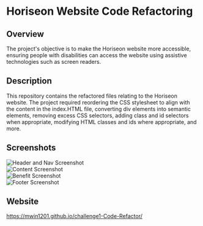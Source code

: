 # Horiseon Website Code Refactoring

## Overview
The project's objective is to make the Horiseon website more accessible, ensuring people with disabilities can access the website using assistive technologies such as screen readers.

## Description
This repository contains the refactored files relating to the Horiseon website. The project required reordering the CSS stylesheet to align with the content in the index.HTML file, converting div elements into semantic elements, removing excess CSS selectors, adding class and id selectors when appropriate, modifying HTML classes and ids where appropriate, and more.

## Screenshots
![Header and Nav Screenshot](assets/images/Header-and-Nav.jpg)
<br />
![Content Screenshot](assets/images/Content.jpg)
<br />
![Benefit Screenshot](assets/images/Benefit.jpg)
<br />
![Footer Screenshot](assets/images/Footer.jpg)


## Website
https://mwin1201.github.io/challenge1-Code-Refactor/

